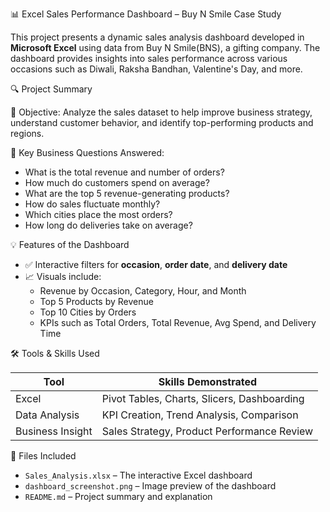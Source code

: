  📊 Excel Sales Performance Dashboard – Buy N Smile Case Study

This project presents a dynamic sales analysis dashboard developed in **Microsoft Excel** using data from Buy N Smile(BNS), a gifting company. The dashboard provides insights into sales performance across various occasions such as Diwali, Raksha Bandhan, Valentine's Day, and more.

 🔍 Project Summary

🔸 Objective:
Analyze the sales dataset to help improve business strategy, understand customer behavior, and identify top-performing products and regions.

🔸 Key Business Questions Answered:
- What is the total revenue and number of orders?
- How much do customers spend on average?
- What are the top 5 revenue-generating products?
- How do sales fluctuate monthly?
- Which cities place the most orders?
- How long do deliveries take on average?

💡 Features of the Dashboard

- ✅ Interactive filters for **occasion**, **order date**, and **delivery date**
- 📈 Visuals include:
  - Revenue by Occasion, Category, Hour, and Month
  - Top 5 Products by Revenue
  - Top 10 Cities by Orders
  - KPIs such as Total Orders, Total Revenue, Avg Spend, and Delivery Time

 🛠 Tools & Skills Used

| Tool            | Skills Demonstrated                          |
|-----------------|----------------------------------------------|
| Excel           | Pivot Tables, Charts, Slicers, Dashboarding  |
| Data Analysis   | KPI Creation, Trend Analysis, Comparison     |
| Business Insight| Sales Strategy, Product Performance Review   |

📁 Files Included

- `Sales_Analysis.xlsx` – The interactive Excel dashboard
- `dashboard_screenshot.png` – Image preview of the dashboard
- `README.md` – Project summary and explanation
